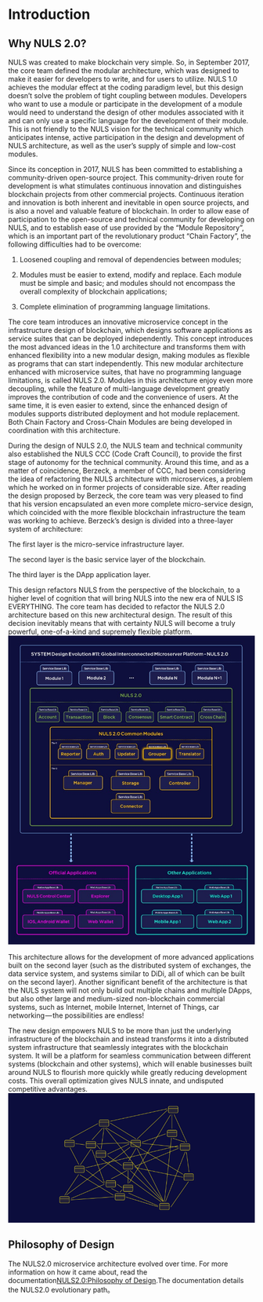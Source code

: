 # Introduction

## Why NULS 2.0?

NULS was created to make blockchain very simple. So, in September 2017, the core team defined the modular architecture, which was designed to make it easier for developers to write, and for users to utilize. NULS 1.0 achieves the modular effect at the coding paradigm level, but this design doesn’t solve the problem of tight coupling between modules. Developers who want to use a module or participate in the development of a module would need to understand the design of other modules associated with it and can only use a specific language for the development of their module. This is not friendly to the NULS vision for the technical community which anticipates intense, active participation in the design and development of NULS architecture, as well as the user’s supply of simple and low-cost modules.

Since its conception in 2017, NULS has been committed to establishing a community-driven open-source project. This community-driven route for development is what stimulates continuous innovation and distinguishes blockchain projects from other commercial projects. Continuous iteration and innovation is both inherent and inevitable in open source projects, and is also a novel and valuable feature of blockchain. In order to allow ease of participation to the open-source and technical community for developing on NULS, and to establish ease of use provided by the “Module Repository”, which is an important part of the revolutionary product “Chain Factory”, the following difficulties had to be overcome:

1. Loosened coupling and removal of dependencies between modules;

2. Modules must be easier to extend, modify and replace. Each module must be simple and basic; and modules should not encompass the overall complexity of blockchain applications;

3. Complete elimination of programming language limitations.

The core team introduces an innovative microservice concept in the infrastructure design of blockchain, which designs software applications as service suites that can be deployed independently. This concept introduces the most advanced ideas in the 1.0 architecture and transforms them with enhanced flexibility into a new modular design, making modules as flexible as programs that can start independently. This new modular architecture enhanced with microservice suites, that have no programming language limitations, is called NULS 2.0. Modules in this architecture enjoy even more decoupling, while the feature of multi-language development greatly improves the contribution of code and the convenience of users. At the same time, it is even easier to extend, since the enhanced design of modules supports distributed deployment and hot module replacement. Both Chain Factory and Cross-Chain Modules are being developed in coordination with this architecture.

During the design of NULS 2.0, the NULS team and technical community also established the NULS CCC (Code Craft Council), to provide the first stage of autonomy for the technical community. Around this time, and as a matter of coincidence, Berzeck, a member of CCC, had been considering the idea of refactoring the NULS architecture with microservices, a problem which he worked on in former projects of considerable size. After reading the design proposed by Berzeck, the core team was very pleased to find that his version encapsulated an even more complete micro-service design, which coincided with the more flexible blockchain infrastructure the team was working to achieve. Berzeck’s design is divided into a three-layer system of architecture:

The first layer is the micro-service infrastructure layer.

The second layer is the basic service layer of the blockchain.

The third layer is the DApp application layer.

This design refactors NULS from the perspective of the blockchain, to a higher level of cognition that will bring NULS into the new era of NULS IS EVERYTHING. The core team has decided to refactor the NULS 2.0 architecture based on this new architectural design. The result of this decision inevitably means that with certainty NULS will become a truly powerful, one-of-a-kind and supremely flexible platform.
![](./introduction/intro1.jpg)

This architecture allows for the development of more advanced applications built on the second layer (such as the distributed system of exchanges, the data service system, and systems similar to DiDi, all of which can be built on the second layer). Another significant benefit of the architecture is that the NULS system will not only build out multiple chains and multiple DApps, but also other large and medium-sized non-blockchain commercial systems, such as Internet, mobile Internet, Internet of Things, car networking — the possibilities are endless!

The new design empowers NULS to be more than just the underlying infrastructure of the blockchain and instead transforms it into a distributed system infrastructure that seamlessly integrates with the blockchain system. It will be a platform for seamless communication between different systems (blockchain and other systems), which will enable businesses built around NULS to flourish more quickly while greatly reducing development costs. This overall optimization gives NULS innate, and undisputed competitive advantages.
![](./introduction/intro2.jpg)

## Philosophy of Design


The NULS2.0 microservice architecture evolved over time. For more information on how it came about, read the documentation[NULS2.0:Philosophy of Design](https://nuls.io/api/v1/download/files/papers/nuls2.0/NULS_2.0_Philosophy_of_Design_V0.1_(Eng)_Final.pdf).The documentation details the NULS2.0 evolutionary path。